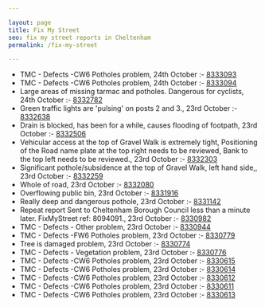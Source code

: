 ```yaml
---

layout: page
title: Fix My Street
seo: fix my street reports in Cheltenham
permalink: /fix-my-street

---
```


<!-- fix_marker starts -->

- TMC - Defects -CW6 Potholes  problem, 24th October :- [8333093](https://www.fixmystreet.com/report/8333093)
- TMC - Defects -CW6 Potholes  problem, 24th October :- [8333094](https://www.fixmystreet.com/report/8333094)
- Large areas of missing tarmac and potholes. Dangerous for cyclists, 24th October :- [8332782](https://www.fixmystreet.com/report/8332782)
- Green traffic lights are 'pulsing' on posts 2 and 3., 23rd October :- [8332638](https://www.fixmystreet.com/report/8332638)
- Drain is blocked, has been for a while, causes flooding of footpath, 23rd October :- [8332506](https://www.fixmystreet.com/report/8332506)
- Vehicular access at the top of Gravel Walk is extremely tight, Positioning of the Road name plate at the top right needs to be reviewed, Bank to the top left needs to be reviewed., 23rd October :- [8332303](https://www.fixmystreet.com/report/8332303)
- Significant pothole/subsidence at the top of Gravel Walk, left hand side,, 23rd October :- [8332259](https://www.fixmystreet.com/report/8332259)
- Whole of road, 23rd October :- [8332080](https://www.fixmystreet.com/report/8332080)
- Overflowing public bin, 23rd October :- [8331916](https://www.fixmystreet.com/report/8331916)
- Really deep and dangerous pothole, 23rd October :- [8331142](https://www.fixmystreet.com/report/8331142)
- Repeat report Sent to Cheltenham Borough Council less than a minute later. FixMyStreet ref: 8094091., 23rd October :- [8330982](https://www.fixmystreet.com/report/8330982)
- TMC - Defects - Other problem, 23rd October :- [8330944](https://www.fixmystreet.com/report/8330944)
- TMC - Defects -FW6 Potholes problem, 23rd October :- [8330779](https://www.fixmystreet.com/report/8330779)
- Tree is damaged problem, 23rd October :- [8330774](https://www.fixmystreet.com/report/8330774)
- TMC - Defects - Vegetation problem, 23rd October :- [8330776](https://www.fixmystreet.com/report/8330776)
- TMC - Defects -CW6 Potholes  problem, 23rd October :- [8330615](https://www.fixmystreet.com/report/8330615)
- TMC - Defects -CW6 Potholes  problem, 23rd October :- [8330614](https://www.fixmystreet.com/report/8330614)
- TMC - Defects -CW6 Potholes  problem, 23rd October :- [8330612](https://www.fixmystreet.com/report/8330612)
- TMC - Defects -CW6 Potholes  problem, 23rd October :- [8330611](https://www.fixmystreet.com/report/8330611)
- TMC - Defects -CW6 Potholes  problem, 23rd October :- [8330613](https://www.fixmystreet.com/report/8330613)

<!-- fix_marker ends -->